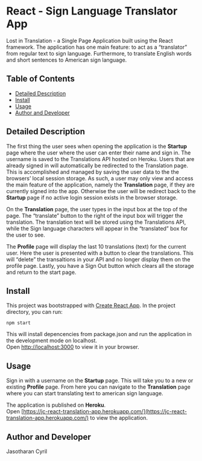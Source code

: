 # React - Sign Language Translator App
Lost in Translation - a Single Page Application built using the React framework.
The application has one main feature: to act as a “translator” from regular text to sign language. Furthermore, to translate English words and short sentences to American sign language.

## Table of Contents
- [Detailed Description](#detailed-description)
- [Install](#install)
- [Usage](#usage)
- [Author and Developer](#author-and-developer)

## Detailed Description
The first thing the user sees when opening the application is the **Startup** page where the user where the user can enter their name and sign in.
The username is saved to the Translations API hosted on Heroku. Users that are already signed in will automatically be redirected to the Translation page. This is accomplished and managed by saving the user data to the the browsers’ local session storage. As such, a user may only view and access the main feature of the application, namely the **Translation** page, if they are currently signed into the app. Otherwise the user will be redirect back to the **Startup** page if no active login session exists in the browser storage.

On the **Translation** page, the user types in the input box at the top of the page. The “translate” button to the right of the input box will trigger the translation. The translation text will be stored using the Translations API, while the Sign language characters will appear in the “translated” box for the user to see.

The **Profile** page will display the last 10 translations (text) for the current user. Here the user is presented with a button to clear the translations. This will “delete” the transaltions in your API and no longer display them on the profile page. Lastly, you have a Sign Out button which clears all the storage and return to the start page. 

## Install
This project was bootstrapped with [Create React App](https://github.com/facebook/create-react-app).
In the project directory, you can run:
```
npm start
```
This will install depencencies from package.json and run the application in the development mode on localhost.\
Open [http://localhost:3000](http://localhost:3000) to view it in your browser.

## Usage

Sign in with a username on the **Startup** page. This will take you to a new or existing **Profile** page. From here you can navigate to the **Translation** page where you can start translating text to american sign language.

The application is published on **Heroku**.\
Open [https://jc-react-translation-app.herokuapp.com/](https://jc-react-translation-app.herokuapp.com/) to view the application.

## Author and Developer
Jasotharan Cyril




